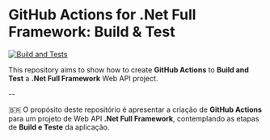 # GitHub Actions for .Net Full Framework: Build & Test

[![Build and Tests](https://github.com/felipetofoli/dotnet-full-framework-ci-sandbox/actions/workflows/ci.yml/badge.svg)](https://github.com/felipetofoli/dotnet-full-framework-ci-sandbox/actions/workflows/ci.yml)


This repository aims to show how to create **GitHub Actions** to **Build and Test** a **.Net Full Framework** Web API project. 


--

:brazil:
O propósito deste repositório é apresentar a criação de **GitHub Actions** para um projeto de Web API **.Net Full Framework**, contemplando as etapas de **Build e Teste** da aplicação.
